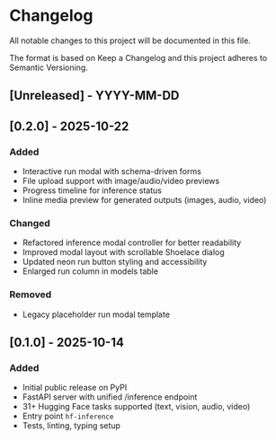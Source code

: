 # Changelog

All notable changes to this project will be documented in this file.

The format is based on Keep a Changelog and this project adheres to Semantic Versioning.

## [Unreleased] - YYYY-MM-DD

## [0.2.0] - 2025-10-22

### Added

- Interactive run modal with schema-driven forms
- File upload support with image/audio/video previews
- Progress timeline for inference status
- Inline media preview for generated outputs (images, audio, video)

### Changed

- Refactored inference modal controller for better readability
- Improved modal layout with scrollable Shoelace dialog
- Updated neon run button styling and accessibility
- Enlarged run column in models table

### Removed

- Legacy placeholder run modal template

## [0.1.0] - 2025-10-14

### Added

- Initial public release on PyPI
- FastAPI server with unified /inference endpoint
- 31+ Hugging Face tasks supported (text, vision, audio, video)
- Entry point `hf-inference`
- Tests, linting, typing setup
